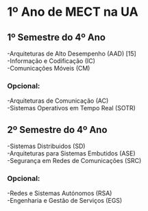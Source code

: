# 1º Ano de MECT na UA
## 1º Semestre do 4º Ano
-Arquiteturas de Alto Desempenho (AAD) [15] <br>
-Informação e Codificação (IC) <br>
-Comunicações Móveis (CM) <br>
### Opcional:
-Arquiteturas de Comunicação (AC) <br>
-Sistemas Operativos em Tempo Real (SOTR) <br>

## 2º Semestre do 4º Ano
-Sistemas Distribuidos (SD) <br>
-Arquiteturas para Sistemas Embutidos (ASE) <br>
-Segurança em Redes de Comunicações (SRC) <br>
### Opcional:
-Redes e Sistemas Autónomos (RSA) <br>
-Engenharia e Gestão de Serviços (EGS) <br>
